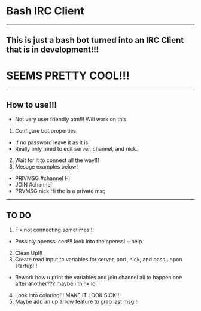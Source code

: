 # Bash IRC Client
--------------------------------------
  This is just a bash bot turned into an IRC Client that is in development!!!
--------------------------------------
# SEEMS PRETTY COOL!!!
--------------------------------------
## How to use!!!
  - Not very user friendly atm!!! Will work on this
1. Configure bot.properties
  - If no password leave it as it is.
  - Really only need to edit server, channel, and nick.
2. Wait for it to connect all the way!!!
3. Mesage examples below!
  - PRIVMSG #channel HI
  - JOIN #channel
  - PRVMSG nick Hi the is a private msg
--------------------------------------
## TO DO
1. Fix not connecting sometimes!!!
  - Possibly openssl cert!!! look into the openssl --help
2. Clean Up!!!
3. Create read input to variables for server, port, nick, and pass unpon startup!!!
  - Rework how u print the variables and join channel all to happen one after another??? maybe i think lol
4. Look into coloring!!! MAKE IT LOOK SICK!!!
5. Maybe add an up arrow feature to grab last msg!!!
